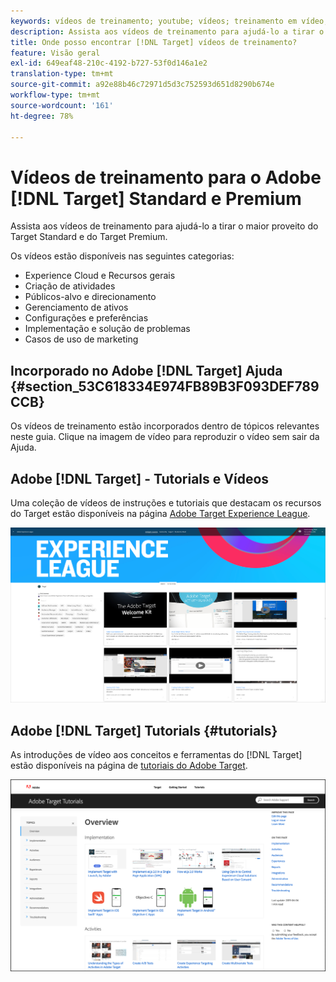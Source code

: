 ```yaml
---
keywords: vídeos de treinamento; youtube; vídeos; treinamento em vídeo; tutorial; tutoriais; vídeo
description: Assista aos vídeos de treinamento para ajudá-lo a tirar o máximo proveito do  [!DNL Target] Standard and [!DNL Target] Premium.
title: Onde posso encontrar [!DNL Target] vídeos de treinamento?
feature: Visão geral
exl-id: 649eaf48-210c-4192-b727-53f0d146a1e2
translation-type: tm+mt
source-git-commit: a92e88b46c72971d5d3c752593d651d8290b674e
workflow-type: tm+mt
source-wordcount: '161'
ht-degree: 78%

---
```


# Vídeos de treinamento para o Adobe [!DNL Target] Standard e Premium

Assista aos vídeos de treinamento para ajudá-lo a tirar o maior proveito do Target Standard e do Target Premium.

Os vídeos estão disponíveis nas seguintes categorias:

* Experience Cloud e Recursos gerais
* Criação de atividades
* Públicos-alvo e direcionamento
* Gerenciamento de ativos
* Configurações e preferências
* Implementação e solução de problemas
* Casos de uso de marketing

## Incorporado no Adobe [!DNL Target] Ajuda {#section_53C618334E974FB89B3F093DEF789CCB}

Os vídeos de treinamento estão incorporados dentro de tópicos relevantes neste guia. Clique na imagem de vídeo para reproduzir o vídeo sem sair da Ajuda.

## Adobe [!DNL Target] - Tutorials e Vídeos

Uma coleção de vídeos de instruções e tutoriais que destacam os recursos do Target estão disponíveis na página [Adobe Target Experience League](https://guided.adobe.com/#recommended/solutions/target).

![Vídeos da Experience League](/help/c-intro/assets/experience-league.png)

## Adobe [!DNL Target] Tutorials {#tutorials}

As introduções de vídeo aos conceitos e ferramentas do [!DNL Target] estão disponíveis na página de [tutoriais do Adobe Target](https://experienceleague.adobe.com/docs/target-learn/tutorials/overview.html?lang=pt-BR).

![Tutoriais do Adobe Target](/help/c-intro/assets/adobe-target-tutorials-new.png)

